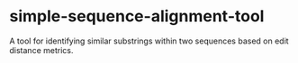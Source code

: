 # simple-sequence-alignment-tool
A tool for identifying similar substrings within two sequences based on edit distance metrics. 

